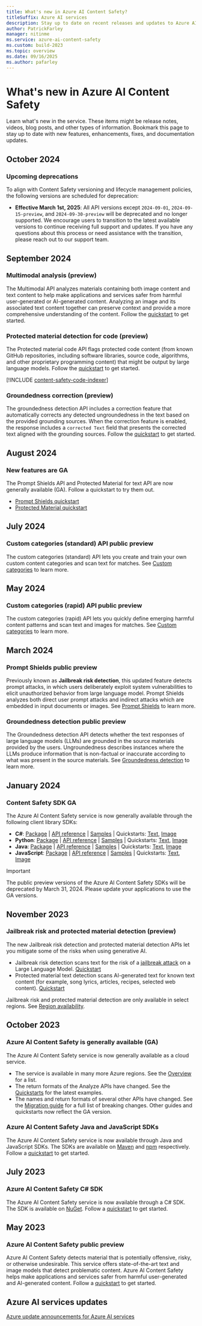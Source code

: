 ```yaml
---
title: What's new in Azure AI Content Safety?
titleSuffix: Azure AI services
description: Stay up to date on recent releases and updates to Azure AI Content Safety.
author: PatrickFarley
manager: nitinme
ms.service: azure-ai-content-safety
ms.custom: build-2023
ms.topic: overview
ms.date: 09/16/2025
ms.author: pafarley
---
```


# What's new in Azure AI Content Safety

Learn what's new in the service. These items might be release notes, videos, blog posts, and other types of information. Bookmark this page to stay up to date with new features, enhancements, fixes, and documentation updates.


## October 2024

### Upcoming deprecations

To align with Content Safety versioning and lifecycle management policies, the following versions are scheduled for deprecation:
* **Effective March 1st, 2025**: All API versions except `2024-09-01`, `2024-09-15-preview`, and `2024-09-30-preview` will be deprecated and no longer supported. We encourage users to transition to the latest available versions to continue receiving full support and updates. If you have any questions about this process or need assistance with the transition, please reach out to our support team.

## September 2024

### Multimodal analysis (preview)

The Multimodal API analyzes materials containing both image content and text content to help make applications and services safer from harmful user-generated or AI-generated content. Analyzing an image and its associated text content together can preserve context and provide a more comprehensive understanding of the content. Follow the [quickstart](./quickstart-multimodal.md) to get started.


### Protected material detection for code (preview)

The Protected material code API flags protected code content (from known GitHub repositories, including software libraries, source code, algorithms, and other proprietary programming content) that might be output by large language models. Follow the [quickstart](./quickstart-protected-material-code.md) to get started.

[!INCLUDE [content-safety-code-indexer](./includes/code-indexer.md)]

### Groundedness correction (preview)

The groundedness detection API includes a correction feature that automatically corrects any detected ungroundedness in the text based on the provided grounding sources. When the correction feature is enabled, the response includes a `corrected Text` field that presents the corrected text aligned with the grounding sources. Follow the [quickstart](./quickstart-groundedness.md) to get started.

## August 2024

### New features are GA

The Prompt Shields API and Protected Material for text API are now generally available (GA). Follow a quickstart to try them out.
* [Prompt Shields quickstart](/azure/ai-services/content-safety/quickstart-jailbreak)
* [Protected Material quickstart](/azure/ai-services/content-safety/quickstart-protected-material?tabs=curl)
## July 2024

### Custom categories (standard) API public preview

The custom categories (standard) API lets you create and train your own custom content categories and scan text for matches. See [Custom categories](./concepts/custom-categories.md) to learn more.

## May 2024

### Custom categories (rapid) API public preview

The custom categories (rapid) API lets you quickly define emerging harmful content patterns and scan text and images for matches. See [Custom categories](./concepts/custom-categories.md) to learn more.

## March 2024

### Prompt Shields public preview

Previously known as **Jailbreak risk detection**, this updated feature detects prompt attacks, in which users deliberately exploit system vulnerabilities to elicit unauthorized behavior from large language model. Prompt Shields analyzes both direct user prompt attacks and indirect attacks which are embedded in input documents or images. See [Prompt Shields](./concepts/jailbreak-detection.md) to learn more.

### Groundedness detection public preview

The Groundedness detection API detects whether the text responses of large language models (LLMs) are grounded in the source materials provided by the users. Ungroundedness describes instances where the LLMs produce information that is non-factual or inaccurate according to what was present in the source materials. See [Groundedness detection](./concepts/groundedness.md) to learn more.


## January 2024

### Content Safety SDK GA

The Azure AI Content Safety service is now generally available through the following client library SDKs:

- **C#**: [Package](https://www.nuget.org/packages/Azure.AI.ContentSafety) | [API reference](/dotnet/api/overview/azure/ai.contentsafety-readme) | [Samples](https://github.com/Azure-Samples/AzureAIContentSafety/tree/main/dotnet/1.0.0) | Quickstarts: [Text](./quickstart-text.md), [Image](./quickstart-image.md)
- **Python**: [Package](https://pypi.org/project/azure-ai-contentsafety/) | [API reference](/python/api/overview/azure/ai-contentsafety-readme) | [Samples](https://github.com/Azure-Samples/AzureAIContentSafety/tree/main/python/1.0.0) | Quickstarts: [Text](./quickstart-text.md), [Image](./quickstart-image.md)
- **Java**: [Package](https://oss.sonatype.org/#nexus-search;quick~contentsafety) | [API reference](/java/api/overview/azure/ai-contentsafety-readme) | [Samples](https://github.com/Azure-Samples/AzureAIContentSafety/tree/main/java/1.0.0) | Quickstarts: [Text](./quickstart-text.md), [Image](./quickstart-image.md)
- **JavaScript**: [Package](https://www.npmjs.com/package/@azure-rest/ai-content-safety?activeTab=readme) | [API reference](https://www.npmjs.com/package/@azure-rest/ai-content-safety/v/1.0.0) | [Samples](https://github.com/Azure-Samples/AzureAIContentSafety/tree/main/js/1.0.0) | Quickstarts: [Text](./quickstart-text.md), [Image](./quickstart-image.md)

> [!IMPORTANT]
> The public preview versions of the Azure AI Content Safety SDKs will be deprecated by March 31, 2024. Please update your applications to use the GA versions.

## November 2023

### Jailbreak risk and protected material detection (preview)

The new Jailbreak risk detection and protected material detection APIs let you mitigate some of the risks when using generative AI.

- Jailbreak risk detection scans text for the risk of a [jailbreak attack](./concepts/jailbreak-detection.md) on a Large Language Model. [Quickstart](./quickstart-jailbreak.md)
- Protected material text detection scans AI-generated text for known text content (for example, song lyrics, articles, recipes, selected web content). [Quickstart](./quickstart-protected-material.md)

Jailbreak risk and protected material detection are only available in select regions. See [Region availability](/azure/ai-services/content-safety/overview#region-availability).

## October 2023

### Azure AI Content Safety is generally available (GA)

The Azure AI Content Safety service is now generally available as a cloud service.
- The service is available in many more Azure regions. See the [Overview](./overview.md) for a list.
- The return formats of the Analyze APIs have changed. See the [Quickstarts](./quickstart-text.md) for the latest examples.
- The names and return formats of several other APIs have changed. See the [Migration guide](./how-to/migrate-to-general-availability.md) for a full list of breaking changes. Other guides and quickstarts now reflect the GA version.

### Azure AI Content Safety Java and JavaScript SDKs

The Azure AI Content Safety service is now available through Java and JavaScript SDKs. The SDKs are available on [Maven](https://central.sonatype.com/artifact/com.azure/azure-ai-contentsafety) and [npm](https://www.npmjs.com/package/@azure-rest/ai-content-safety) respectively. Follow a [quickstart](./quickstart-text.md) to get started.

## July 2023

### Azure AI Content Safety C# SDK

The Azure AI Content Safety service is now available through a C# SDK. The SDK is available on [NuGet](https://www.nuget.org/packages/Azure.AI.ContentSafety/). Follow a [quickstart](./quickstart-text.md) to get started.

## May 2023

### Azure AI Content Safety public preview

Azure AI Content Safety detects material that is potentially offensive, risky, or otherwise undesirable. This service offers state-of-the-art text and image models that detect problematic content. Azure AI Content Safety helps make applications and services safer from harmful user-generated and AI-generated content. Follow a [quickstart](./quickstart-text.md) to get started.

## Azure AI services updates

[Azure update announcements for Azure AI services](https://azure.microsoft.com/updates/?product=cognitive-services)
